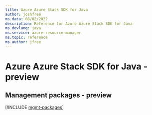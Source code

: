 ```yaml
---
title: Azure Azure Stack SDK for Java
author: joshfree
ms.data: 08/02/2022
description: Reference for Azure Azure Stack SDK for Java
ms.devlang: java
ms.service: azure-resource-manager
ms.topic: reference
ms.author: jfree
---
```

# Azure Azure Stack SDK for Java - preview

## Management packages - preview
[!INCLUDE [mgmt-packages](azure-stack-mgmt-index.md)]